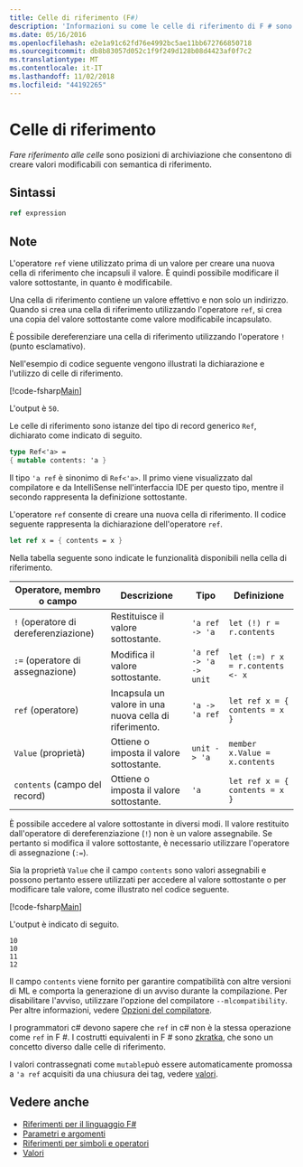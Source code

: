```yaml
---
title: Celle di riferimento (F#)
description: 'Informazioni su come le celle di riferimento di F # sono posizioni di archiviazione che consentono di creare valori modificabili con semantica di riferimento.'
ms.date: 05/16/2016
ms.openlocfilehash: e2e1a91c62fd76e4992bc5ae11bb672766850718
ms.sourcegitcommit: db8b83057d052c1f9f249d128b08d4423af0f7c2
ms.translationtype: MT
ms.contentlocale: it-IT
ms.lasthandoff: 11/02/2018
ms.locfileid: "44192265"
---
```

# <a name="reference-cells"></a>Celle di riferimento

*Fare riferimento alle celle* sono posizioni di archiviazione che consentono di creare valori modificabili con semantica di riferimento.

## <a name="syntax"></a>Sintassi

```fsharp
ref expression
```

## <a name="remarks"></a>Note

L'operatore `ref` viene utilizzato prima di un valore per creare una nuova cella di riferimento che incapsuli il valore. È quindi possibile modificare il valore sottostante, in quanto è modificabile.

Una cella di riferimento contiene un valore effettivo e non solo un indirizzo. Quando si crea una cella di riferimento utilizzando l'operatore `ref`, si crea una copia del valore sottostante come valore modificabile incapsulato.

È possibile dereferenziare una cella di riferimento utilizzando l'operatore `!` (punto esclamativo).

Nell'esempio di codice seguente vengono illustrati la dichiarazione e l'utilizzo di celle di riferimento.

[!code-fsharp[Main](../../../samples/snippets/fsharp/lang-ref-1/snippet2201.fs)]

L'output è `50`.

Le celle di riferimento sono istanze del tipo di record generico `Ref`, dichiarato come indicato di seguito.

```fsharp
type Ref<'a> =
{ mutable contents: 'a }
```

Il tipo `'a ref` è sinonimo di `Ref<'a>`. Il primo viene visualizzato dal compilatore e da IntelliSense nell'interfaccia IDE per questo tipo, mentre il secondo rappresenta la definizione sottostante.

L'operatore `ref` consente di creare una nuova cella di riferimento. Il codice seguente rappresenta la dichiarazione dell'operatore `ref`.

```fsharp
let ref x = { contents = x }
```

Nella tabella seguente sono indicate le funzionalità disponibili nella cella di riferimento.

|Operatore, membro o campo|Descrizione|Tipo|Definizione|
|--------------------------|-----------|----|----------|
|`!` (operatore di dereferenziazione)|Restituisce il valore sottostante.|`'a ref -> 'a`|`let (!) r = r.contents`|
|`:=` (operatore di assegnazione)|Modifica il valore sottostante.|`'a ref -> 'a -> unit`|`let (:=) r x = r.contents <- x`|
|`ref` (operatore)|Incapsula un valore in una nuova cella di riferimento.|`'a -> 'a ref`|`let ref x = { contents = x }`|
|`Value` (proprietà)|Ottiene o imposta il valore sottostante.|`unit -> 'a`|`member x.Value = x.contents`|
|`contents` (campo del record)|Ottiene o imposta il valore sottostante.|`'a`|`let ref x = { contents = x }`|
È possibile accedere al valore sottostante in diversi modi. Il valore restituito dall'operatore di dereferenziazione (`!`) non è un valore assegnabile. Se pertanto si modifica il valore sottostante, è necessario utilizzare l'operatore di assegnazione (`:=`).

Sia la proprietà `Value` che il campo `contents` sono valori assegnabili e possono pertanto essere utilizzati per accedere al valore sottostante o per modificare tale valore, come illustrato nel codice seguente.

[!code-fsharp[Main](../../../samples/snippets/fsharp/lang-ref-1/snippet2203.fs)]

L'output è indicato di seguito.

```
10
10
11
12
```

Il campo `contents` viene fornito per garantire compatibilità con altre versioni di ML e comporta la generazione di un avviso durante la compilazione. Per disabilitare l'avviso, utilizzare l'opzione del compilatore `--mlcompatibility`. Per altre informazioni, vedere [Opzioni del compilatore](compiler-options.md).

I programmatori c# devono sapere che `ref` in c# non è la stessa operazione come `ref` in F #. I costrutti equivalenti in F # sono [zkratka](byrefs.md), che sono un concetto diverso dalle celle di riferimento.

I valori contrassegnati come `mutable`può essere automaticamente promossa a `'a ref` acquisiti da una chiusura dei tag, vedere [valori](values/index.md).

## <a name="see-also"></a>Vedere anche

- [Riferimenti per il linguaggio F#](index.md)
- [Parametri e argomenti](parameters-and-arguments.md)
- [Riferimenti per simboli e operatori](symbol-and-operator-reference/index.md)
- [Valori](values/index.md)
